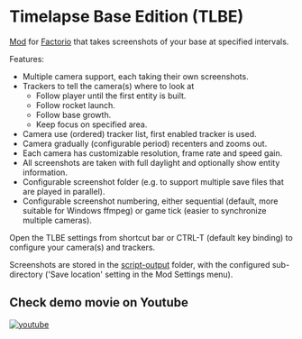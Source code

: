 # Timelapse Base Edition (TLBE)

[Mod](https://mods.factorio.com/mod/TLBE) for [Factorio](http://www.factorio.com) that takes screenshots of your base at specified intervals.

Features:
* Multiple camera support, each taking their own screenshots.
* Trackers to tell the camera(s) where to look at
    * Follow player until the first entity is built.
    * Follow rocket launch.
    * Follow base growth.
    * Keep focus on specified area.
* Camera use (ordered) tracker list, first enabled tracker is used.
* Camera gradually (configurable period) recenters and zooms out.
* Each camera has customizable resolution, frame rate and speed gain.
* All screenshots are taken with full daylight and optionally show entity information.
* Configurable screenshot folder (e.g. to support multiple save files that are played in parallel).
* Configurable screenshot numbering, either sequential (default, more suitable for Windows ffmpeg) or game tick (easier to synchronize multiple cameras).

Open the TLBE settings from shortcut bar or CTRL-T (default key binding) to configure your camera(s) and trackers.

Screenshots are stored in the [script-output](https://wiki.factorio.com/Application_directory) folder, with the configured sub-directory ('Save location' setting in the Mod Settings menu).

## Check demo movie on Youtube

[![youtube](https://i.imgur.com/vX9LnBo.jpg)](https://www.youtube.com/watch?v=rJWjhw73ML8)